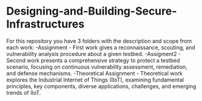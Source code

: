 # Designing-and-Building-Secure-Infrastructures

For this repository you have 3 folders with the description and scope from each work:
-Assignment - First work gives a reconnaissance, scouting, and vulnerability analysis procedure about a given testbed.
-Assigment2 - Second work presents a comprehensive strategy to protect a testbed scenario, focusing on continuous vulnerability assessment, remediation, and defense mechanisms.
-Theoretical Assignment - Theoretical work explores the Industrial Internet of Things (IIoT), examining fundamental principles, key components, diverse applications, challenges, and emerging trends of IIoT.
